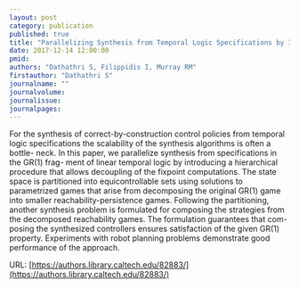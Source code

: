```yaml
---
layout: post
category: publication
published: true
title: "Parallelizing Synthesis from Temporal Logic Specifications by Identifying Equicontrollable States"
date: 2017-12-14 12:00:00
pmid: 
authors: "Dathathri S, Filippidis I, Murray RM"
firstauthor: "Dathathri S"
journalname: ""
journalvolume: 
journalissue: 
journalpages: 
---
```


For the synthesis of correct-by-construction control policies from temporal logic specifications the scalability of the synthesis algorithms is often a bottle- neck. In this paper, we parallelize synthesis from specifications in the GR(1) frag- ment of linear temporal logic by introducing a hierarchical procedure that allows decoupling of the fixpoint computations. The state space is partitioned into equicontrollable sets using solutions to parametrized games that arise from decomposing the original GR(1) game into smaller reachability-persistence games. Following the partitioning, another synthesis problem is formulated for composing the strategies from the decomposed reachability games. The formulation guarantees that com- posing the synthesized controllers ensures satisfaction of the given GR(1) property. Experiments with robot planning problems demonstrate good performance of the approach.

URL: [https://authors.library.caltech.edu/82883/](https://authors.library.caltech.edu/82883/)
